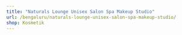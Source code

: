 ```yaml
---
title: "Naturals Lounge Unisex Salon Spa Makeup Studio"
url: /bengaluru/naturals-lounge-unisex-salon-spa-makeup-studio/
shop: Kosmetik
---
```

